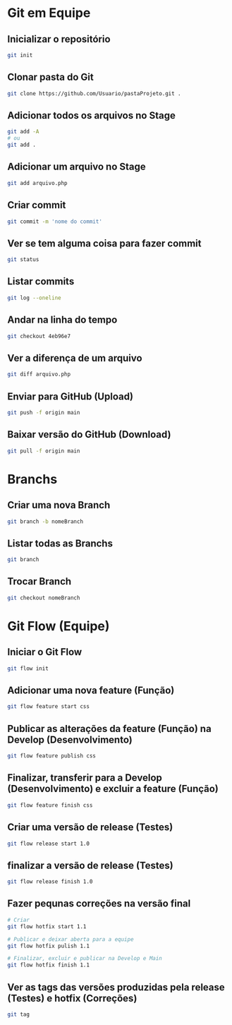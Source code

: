 # Git em Equipe

## Inicializar o repositório

```sh
git init
```

## Clonar pasta do Git

```sh
git clone https://github.com/Usuario/pastaProjeto.git .
```

## Adicionar todos os arquivos no Stage

```sh
git add -A
# ou
git add .
```

## Adicionar um arquivo no Stage

```sh
git add arquivo.php
```

## Criar commit

```sh
git commit -m 'nome do commit'
```

## Ver se tem alguma coisa para fazer commit

```sh
git status
```

## Listar commits

```sh
git log --oneline
```

## Andar na linha do tempo

```sh
git checkout 4eb96e7
```

## Ver a diferença de um arquivo

```sh
git diff arquivo.php
```

## Enviar para GitHub (Upload)

```sh
git push -f origin main
```

## Baixar versão do GitHub (Download)

```sh
git pull -f origin main
```

# Branchs

## Criar uma nova Branch

```sh
git branch -b nomeBranch
```

## Listar todas as Branchs

```sh
git branch
```

## Trocar Branch

```sh
git checkout nomeBranch
```

# Git Flow (Equipe)

## Iniciar o Git Flow

```sh
git flow init
```

## Adicionar uma nova feature (Função)

```sh
git flow feature start css
```

## Publicar as alterações da feature (Função) na Develop (Desenvolvimento)

```sh
git flow feature publish css
```

## Finalizar, transferir para a Develop (Desenvolvimento) e excluir a feature (Função)

```sh
git flow feature finish css
```

## Criar uma versão de release (Testes)

```sh
git flow release start 1.0
```

## finalizar a versão de release (Testes)

```sh
git flow release finish 1.0
```

## Fazer pequnas correções na versão final

```sh
# Criar
git flow hotfix start 1.1

# Publicar e deixar aberta para a equipe
git flow hotfix pulish 1.1

# Finalizar, excluir e publicar na Develop e Main
git flow hotfix finish 1.1
```

## Ver as tags das versões produzidas pela release (Testes) e hotfix (Correções)

```sh
git tag
```

